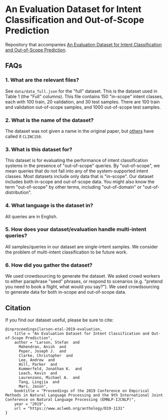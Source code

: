 # An Evaluation Dataset for Intent Classification and Out-of-Scope Prediction
Repository that accompanies [An Evaluation Dataset for Intent Classification and Out-of-Scope Prediction](https://www.aclweb.org/anthology/D19-1131/).


## FAQs
### 1. What are the relevant files?
See `data/data_full.json` for the "full" dataset. This is the dataset used in Table 1 (the "Full" columns). This file contains 150 "in-scope" intent classes, each with 100 train, 20 validation, and 30 test samples. There are 100 train and validation out-of-scope samples, and 1000 out-of-scope test samples. 

### 2. What is the name of the dataset?
The dataset was not given a name in the original paper, but [others](https://arxiv.org/pdf/2003.04807.pdf) have called it `CLINC150`.

### 3. What is this dataset for?
This dataset is for evaluating the performance of intent classification systems in the presence of "out-of-scope" queries. By "out-of-scope", we mean queries that do not fall into any of the system-supported intent classes. Most datasets include only data that is "in-scope". Our dataset includes both in-scope and out-of-scope data. You might also know the term "out-of-scope" by other terms, including "out-of-domain" or "out-of-distribution". 

### 4. What language is the dataset in?
All queries are in English.

### 5. How does your dataset/evaluation handle multi-intent queries?
All samples/queries in our dataset are single-intent samples. We consider the problem of multi-intent classification to be future work.

### 6. How did you gather the dataset?
We used crowdsourcing to generate the dataset. We asked crowd workers to either paraphrase "seed" phrases, or respond to scenarios (e.g. "pretend you need to book a flight, what would you say?"). We used crowdsourcing to generate data for both in-scope and out-of-scope data.

## Citation

If you find our dataset useful, please be sure to cite:

```
@inproceedings{larson-etal-2019-evaluation,
    title = "An Evaluation Dataset for Intent Classification and Out-of-Scope Prediction",
    author = "Larson, Stefan  and
      Mahendran, Anish  and
      Peper, Joseph J.  and
      Clarke, Christopher  and
      Lee, Andrew  and
      Hill, Parker  and
      Kummerfeld, Jonathan K.  and
      Leach, Kevin  and
      Laurenzano, Michael A.  and
      Tang, Lingjia  and
      Mars, Jason",
    booktitle = "Proceedings of the 2019 Conference on Empirical Methods in Natural Language Processing and the 9th International Joint Conference on Natural Language Processing (EMNLP-IJCNLP)",
    year = "2019",
    url = "https://www.aclweb.org/anthology/D19-1131"
}
```